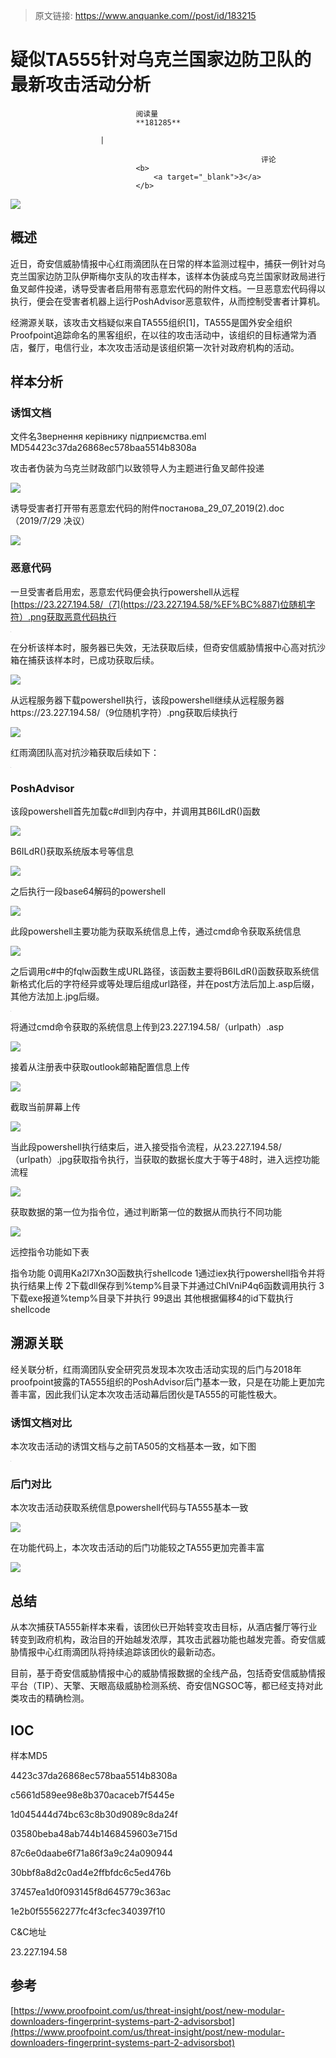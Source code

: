 > 原文链接: https://www.anquanke.com//post/id/183215 


# 疑似TA555针对乌克兰国家边防卫队的最新攻击活动分析


                                阅读量   
                                **181285**
                            
                        |
                        
                                                            评论
                                <b>
                                    <a target="_blank">3</a>
                                </b>
                                                                                    



[![](https://p2.ssl.qhimg.com/dm/1024_360_/t0153872eccd743585a.jpg)](https://p2.ssl.qhimg.com/dm/1024_360_/t0153872eccd743585a.jpg)



## 概述

近日，奇安信威胁情报中心红雨滴团队在日常的样本监测过程中，捕获一例针对乌克兰国家边防卫队伊斯梅尔支队的攻击样本，该样本伪装成乌克兰国家财政局进行鱼叉邮件投递，诱导受害者启用带有恶意宏代码的附件文档。一旦恶意宏代码得以执行，便会在受害者机器上运行PoshAdvisor恶意软件，从而控制受害者计算机。

经溯源关联，该攻击文档疑似来自TA555组织[1]，TA555是国外安全组织Proofpoint追踪命名的黑客组织，在以往的攻击活动中，该组织的目标通常为酒店，餐厅，电信行业，本次攻击活动是该组织第一次针对政府机构的活动。



## 样本分析

### 诱饵文档
<td valign="top" width="94">文件名</td><td valign="top" width="459">Звернення керівнику підприємства.eml</td>
<td valign="top" width="94">MD5</td><td valign="top" width="459">4423c37da26868ec578baa5514b8308a</td>

攻击者伪装为乌克兰财政部门以致领导人为主题进行鱼叉邮件投递

[![](https://p0.ssl.qhimg.com/t018acc9c6b0a39f5c7.png)](https://p0.ssl.qhimg.com/t018acc9c6b0a39f5c7.png)

诱导受害者打开带有恶意宏代码的附件постанова_29_07_2019(2).doc（2019/7/29 决议）

[![](https://p3.ssl.qhimg.com/t01a3a2fa9126ddd0dd.png)](https://p3.ssl.qhimg.com/t01a3a2fa9126ddd0dd.png)

### 恶意代码

一旦受害者启用宏，恶意宏代码便会执行powershell从远程[https://23.227.194.58/（7](https://23.227.194.58/%EF%BC%887)位随机字符）.png获取恶意代码执行

[![](data:image/png;base64,iVBORw0KGgoAAAANSUhEUgAAAAEAAAABCAYAAAAfFcSJAAAAAXNSR0IArs4c6QAAAARnQU1BAACxjwv8YQUAAAAJcEhZcwAADsQAAA7EAZUrDhsAAAANSURBVBhXYzh8+PB/AAffA0nNPuCLAAAAAElFTkSuQmCC)](https://p2.ssl.qhimg.com/t0169bdb9929baf8f51.png)

在分析该样本时，服务器已失效，无法获取后续，但奇安信威胁情报中心高对抗沙箱在捕获该样本时，已成功获取后续。

[![](https://p4.ssl.qhimg.com/t012d42a0801e20221e.png)](https://p4.ssl.qhimg.com/t012d42a0801e20221e.png)

从远程服务器下载powershell执行，该段powershell继续从远程服务器https://23.227.194.58/（9位随机字符）.png获取后续执行

[![](https://p5.ssl.qhimg.com/t01e78a042570e8c966.png)](https://p5.ssl.qhimg.com/t01e78a042570e8c966.png)

红雨滴团队高对抗沙箱获取后续如下：

[![](data:image/png;base64,iVBORw0KGgoAAAANSUhEUgAAAAEAAAABCAYAAAAfFcSJAAAAAXNSR0IArs4c6QAAAARnQU1BAACxjwv8YQUAAAAJcEhZcwAADsQAAA7EAZUrDhsAAAANSURBVBhXYzh8+PB/AAffA0nNPuCLAAAAAElFTkSuQmCC)](https://p1.ssl.qhimg.com/t010bcc45f617e1f79d.png)

### PoshAdvisor

该段powershell首先加载c#dll到内存中，并调用其B6ILdR()函数

[![](https://p4.ssl.qhimg.com/t019987d563aac677dd.png)](https://p4.ssl.qhimg.com/t019987d563aac677dd.png)

B6ILdR()获取系统版本号等信息

[![](https://p3.ssl.qhimg.com/t0161f085f2a05c05b2.png)](https://p3.ssl.qhimg.com/t0161f085f2a05c05b2.png)

之后执行一段base64解码的powershell

[![](https://p1.ssl.qhimg.com/t01d9d633e5ef23325c.png)](https://p1.ssl.qhimg.com/t01d9d633e5ef23325c.png)

此段powershell主要功能为获取系统信息上传，通过cmd命令获取系统信息

[![](https://p4.ssl.qhimg.com/t014f3b94e450305976.png)](https://p4.ssl.qhimg.com/t014f3b94e450305976.png)

之后调用c#中的fqlw函数生成URL路径，该函数主要将B6ILdR()函数获取系统信新格式化后的字符经异或等处理后组成url路径，并在post方法后加上.asp后缀，其他方法加上.jpg后缀。

[![](data:image/png;base64,iVBORw0KGgoAAAANSUhEUgAAAAEAAAABCAYAAAAfFcSJAAAAAXNSR0IArs4c6QAAAARnQU1BAACxjwv8YQUAAAAJcEhZcwAADsQAAA7EAZUrDhsAAAANSURBVBhXYzh8+PB/AAffA0nNPuCLAAAAAElFTkSuQmCC)](https://p4.ssl.qhimg.com/t01342dc463fe4dcb47.png)

将通过cmd命令获取的系统信息上传到23.227.194.58/（urlpath）.asp

[![](https://p3.ssl.qhimg.com/t01a802c7d5675c4656.png)](https://p3.ssl.qhimg.com/t01a802c7d5675c4656.png)

接着从注册表中获取outlook邮箱配置信息上传

[![](https://p5.ssl.qhimg.com/t012713a2ce8d988861.png)](https://p5.ssl.qhimg.com/t012713a2ce8d988861.png)

截取当前屏幕上传

[![](https://p4.ssl.qhimg.com/t01ebff4048de2c8072.png)](https://p4.ssl.qhimg.com/t01ebff4048de2c8072.png)

当此段powershell执行结束后，进入接受指令流程，从23.227.194.58/（urlpath）.jpg获取指令执行，当获取的数据长度大于等于48时，进入远控功能流程

[![](https://p2.ssl.qhimg.com/t019622949a577cbee9.png)](https://p2.ssl.qhimg.com/t019622949a577cbee9.png)

获取数据的第一位为指令位，通过判断第一位的数据从而执行不同功能

[![](https://p5.ssl.qhimg.com/t013066b90223b34312.png)](https://p5.ssl.qhimg.com/t013066b90223b34312.png)

远控指令功能如下表
<td valign="top" width="75">指令</td><td valign="top" width="478">功能</td>
<td valign="top" width="75">0</td><td valign="top" width="478">调用Ka2l7Xn3O函数执行shellcode</td>
<td valign="top" width="75">1</td><td valign="top" width="478">通过iex执行powershell指令并将执行结果上传</td>
<td valign="top" width="75">2</td><td valign="top" width="478">下载dll保存到%temp%目录下并通过ChlVniP4q6函数调用执行</td>
<td valign="top" width="75">3</td><td valign="top" width="478">下载exe报道%temp%目录下并执行</td>
<td valign="top" width="75">99</td><td valign="top" width="478">退出</td>
<td valign="top" width="75">其他</td><td valign="top" width="478">根据偏移4的id下载执行shellcode</td>



## 溯源关联

经关联分析，红雨滴团队安全研究员发现本次攻击活动实现的后门与2018年proofpoint披露的TA555组织的PoshAdvisor后门基本一致，只是在功能上更加完善丰富，因此我们认定本次攻击活动幕后团伙是TA555的可能性极大。

### 诱饵文档对比

本次攻击活动的诱饵文档与之前TA505的文档基本一致，如下图

[![](data:image/png;base64,iVBORw0KGgoAAAANSUhEUgAAAAEAAAABCAYAAAAfFcSJAAAAAXNSR0IArs4c6QAAAARnQU1BAACxjwv8YQUAAAAJcEhZcwAADsQAAA7EAZUrDhsAAAANSURBVBhXYzh8+PB/AAffA0nNPuCLAAAAAElFTkSuQmCC)](https://p1.ssl.qhimg.com/t0107aeab645c1305f5.png)

### 后门对比

本次攻击活动获取系统信息powershell代码与TA555基本一致

[![](https://p1.ssl.qhimg.com/t0163b333d882baf835.png)](https://p1.ssl.qhimg.com/t0163b333d882baf835.png)

在功能代码上，本次攻击活动的后门功能较之TA555更加完善丰富

[![](https://p0.ssl.qhimg.com/t01404ae240393e0354.png)](https://p0.ssl.qhimg.com/t01404ae240393e0354.png)



## 总结

从本次捕获TA555新样本来看，该团伙已开始转变攻击目标，从酒店餐厅等行业转变到政府机构，政治目的开始越发浓厚，其攻击武器功能也越发完善。奇安信威胁情报中心红雨滴团队将持续追踪该团伙的最新动态。

目前，基于奇安信威胁情报中心的威胁情报数据的全线产品，包括奇安信威胁情报平台（TIP）、天擎、天眼高级威胁检测系统、奇安信NGSOC等，都已经支持对此类攻击的精确检测。



## IOC

样本MD5

4423c37da26868ec578baa5514b8308a

c5661d589ee98e8b370acaceb7f5445e

1d045444d74bc63c8b30d9089c8da24f

03580beba48ab744b1468459603e715d

87c6e0daabe6f71a86f3a9c24a090944

30bbf8a8d2c0ad4e2ffbfdc6c5ed476b

37457ea1d0f093145f8d645779c363ac

1e2b0f55562277fc4f3cfec340397f10

C&amp;C地址

23.227.194.58



## 参考

[https://www.proofpoint.com/us/threat-insight/post/new-modular-downloaders-fingerprint-systems-part-2-advisorsbot](https://www.proofpoint.com/us/threat-insight/post/new-modular-downloaders-fingerprint-systems-part-2-advisorsbot)<a name="_Ref15480572"></a>
